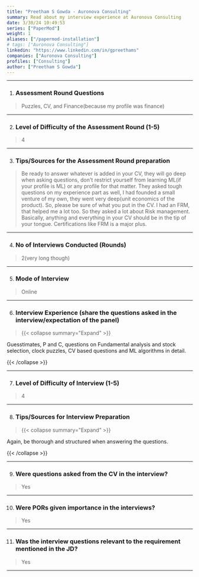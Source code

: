 ```yaml
---
title: "Preetham S Gowda - Auronova Consulting"
summary: Read about my interview experience at Auronova Consulting
date: 3/30/24 10:49:53
series: ["PaperMod"]
weight: 1
aliases: ["/papermod-installation"]
# tags: ["Auronova Consulting"]
linkedin: "https://www.linkedin.com/in/gpreethams"
companies: ["Auronova Consulting"]
profiles: ["Consulting"]
author: ["Preetham S Gowda"]
---
```

---
1. ### Assessment Round Questions

> Puzzles, CV, and Finance(because my profile was finance)

---

2. ### Level of Difficulty of the Assessment Round (1-5)

> 4

---

3. ### Tips/Sources for the Assessment Round preparation

> Be ready to answer whatever is added in your CV, they will go deep when asking questions, don't restrict yourself from learning ML(if your profile is ML) or any profile for that matter. They asked tough questions on my experience part as well, I had founded a small venture of my own, they went very deep(unit economics of the product). So, please be sure of what you put in the CV. I had an FRM, that helped me a lot too. So they asked a lot about Risk management. Basically, anything and everything in your CV should be in the tip of your tongue. Certifications like FRM is a major plus.

---

4. ### No of Interviews Conducted (Rounds)

> 2(very long though)

---

5. ### Mode of Interview

> Online

---

6. ### Interview Experience (share the questions asked in the interview/expectation of the panel)

> {{< collapse summary="Expand" >}}

Guesstimates, P and C, questions on Fundamental analysis and stock selection, clock puzzles, CV based questions and ML algorithms in detail.

{{< /collapse >}}

---

7. ### Level of Difficulty of Interview (1-5)

> 4

---

8. ### Tips/Sources for Interview Preparation

> {{< collapse summary="Expand" >}}

Again, be thorough and structured when answering the questions.

{{< /collapse >}}

---

9. ### Were questions asked from the CV in the interview?

> Yes

---

10. ### Were PORs given importance in the interviews?

> Yes

---

11. ### Was the interview questions relevant to the requirement mentioned in the JD?

> Yes

---

